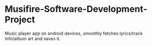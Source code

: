 # Musifire-Software-Development-Project
Music player app on android devices, smoothly fetches lyrics/track info/album art and saves it.
